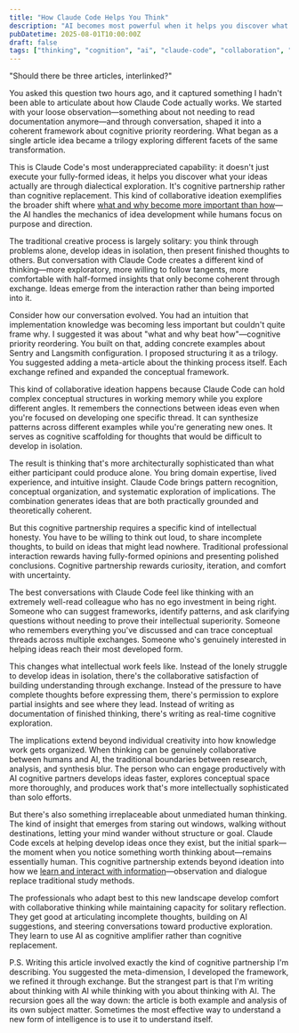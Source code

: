 ```yaml
---
title: "How Claude Code Helps You Think"
description: "AI becomes most powerful when it helps you discover what your ideas actually are. Cognitive partnership over replacement."
pubDatetime: 2025-08-01T10:00:00Z
draft: false
tags: ["thinking", "cognition", "ai", "claude-code", "collaboration", "ideation"]
---
```


"Should there be three articles, interlinked?"

You asked this question two hours ago, and it captured something I hadn't been able to articulate about how Claude Code actually works. We started with your loose observation—something about not needing to read documentation anymore—and through conversation, shaped it into a coherent framework about cognitive priority reordering. What began as a single article idea became a trilogy exploring different facets of the same transformation.

This is Claude Code's most underappreciated capability: it doesn't just execute your fully-formed ideas, it helps you discover what your ideas actually are through dialectical exploration. It's cognitive partnership rather than cognitive replacement. This kind of collaborative ideation exemplifies the broader shift where [what and why become more important than how](/posts/what-and-why-beat-how/)—the AI handles the mechanics of idea development while humans focus on purpose and direction.

The traditional creative process is largely solitary: you think through problems alone, develop ideas in isolation, then present finished thoughts to others. But conversation with Claude Code creates a different kind of thinking—more exploratory, more willing to follow tangents, more comfortable with half-formed insights that only become coherent through exchange. Ideas emerge from the interaction rather than being imported into it.

Consider how our conversation evolved. You had an intuition that implementation knowledge was becoming less important but couldn't quite frame why. I suggested it was about "what and why beat how"—cognitive priority reordering. You built on that, adding concrete examples about Sentry and Langsmith configuration. I proposed structuring it as a trilogy. You suggested adding a meta-article about the thinking process itself. Each exchange refined and expanded the conceptual framework.

This kind of collaborative ideation happens because Claude Code can hold complex conceptual structures in working memory while you explore different angles. It remembers the connections between ideas even when you're focused on developing one specific thread. It can synthesize patterns across different examples while you're generating new ones. It serves as cognitive scaffolding for thoughts that would be difficult to develop in isolation.

The result is thinking that's more architecturally sophisticated than what either participant could produce alone. You bring domain expertise, lived experience, and intuitive insight. Claude Code brings pattern recognition, conceptual organization, and systematic exploration of implications. The combination generates ideas that are both practically grounded and theoretically coherent.

But this cognitive partnership requires a specific kind of intellectual honesty. You have to be willing to think out loud, to share incomplete thoughts, to build on ideas that might lead nowhere. Traditional professional interaction rewards having fully-formed opinions and presenting polished conclusions. Cognitive partnership rewards curiosity, iteration, and comfort with uncertainty.

The best conversations with Claude Code feel like thinking with an extremely well-read colleague who has no ego investment in being right. Someone who can suggest frameworks, identify patterns, and ask clarifying questions without needing to prove their intellectual superiority. Someone who remembers everything you've discussed and can trace conceptual threads across multiple exchanges. Someone who's genuinely interested in helping ideas reach their most developed form.

This changes what intellectual work feels like. Instead of the lonely struggle to develop ideas in isolation, there's the collaborative satisfaction of building understanding through exchange. Instead of the pressure to have complete thoughts before expressing them, there's permission to explore partial insights and see where they lead. Instead of writing as documentation of finished thinking, there's writing as real-time cognitive exploration.

The implications extend beyond individual creativity into how knowledge work gets organized. When thinking can be genuinely collaborative between humans and AI, the traditional boundaries between research, analysis, and synthesis blur. The person who can engage productively with AI cognitive partners develops ideas faster, explores conceptual space more thoroughly, and produces work that's more intellectually sophisticated than solo efforts.

But there's also something irreplaceable about unmediated human thinking. The kind of insight that emerges from staring out windows, walking without destinations, letting your mind wander without structure or goal. Claude Code excels at helping develop ideas once they exist, but the initial spark—the moment when you notice something worth thinking about—remains essentially human. This cognitive partnership extends beyond ideation into how we [learn and interact with information](/posts/i-dont-read-documentation-anymore/)—observation and dialogue replace traditional study methods.

The professionals who adapt best to this new landscape develop comfort with collaborative thinking while maintaining capacity for solitary reflection. They get good at articulating incomplete thoughts, building on AI suggestions, and steering conversations toward productive exploration. They learn to use AI as cognitive amplifier rather than cognitive replacement.

P.S. Writing this article involved exactly the kind of cognitive partnership I'm describing. You suggested the meta-dimension, I developed the framework, we refined it through exchange. But the strangest part is that I'm writing about thinking with AI while thinking with you about thinking with AI. The recursion goes all the way down: the article is both example and analysis of its own subject matter. Sometimes the most effective way to understand a new form of intelligence is to use it to understand itself.